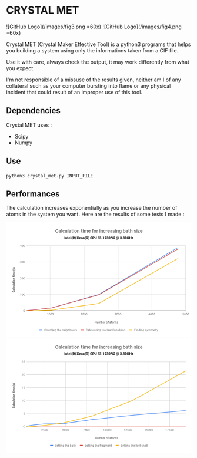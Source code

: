 # CRYSTAL MET

![GitHub Logo](/images/fig3.png =60x) ![GitHub Logo](/images/fig4.png =60x)

Crystal MET (Crystal Maker Effective Tool) is a python3 programs that helps you building a system using only the informations taken from a CIF file.

Use it with care, always check the output, it may work differently from what you expect.

I'm not responsible of a missuse of the results given, neither am I of any collateral such as your computer bursting into flame or any physical incident that could result of an improper use of this tool.

## Dependencies

Crystal MET uses :

* Scipy
* Numpy

## Use

`python3 crystal_met.py INPUT_FILE`


## Performances 

The calculation increases exponentially as you increase the number of atoms in the system you want.
Here are the results of some tests I made :

![GitHub Logo](/images/fig1.png) ![GitHub Logo](/images/fig2.png)
